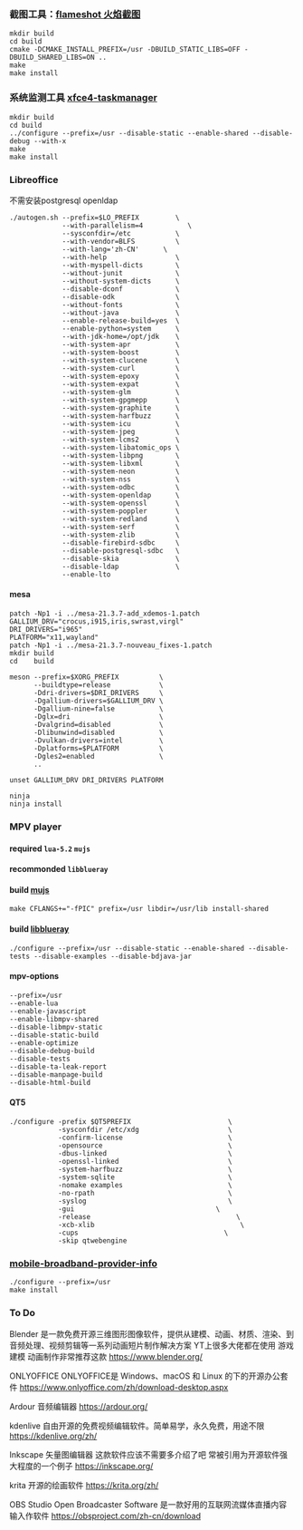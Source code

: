 ### 截图工具：[flameshot 火焰截图](https://github.com/flameshot-org/flameshot#packages-from-repository)
    mkdir build
    cd build
    cmake -DCMAKE_INSTALL_PREFIX=/usr -DBUILD_STATIC_LIBS=OFF -DBUILD_SHARED_LIBS=ON ..
    make 
    make install

### 系统监测工具 [xfce4-taskmanager](https://docs.xfce.org/apps/xfce4-taskmanager/start)
    mkdir build
    cd build
    ../configure --prefix=/usr --disable-static --enable-shared --disable-debug --with-x
    make 
    make install

### Libreoffice
不需安装postgresql openldap
```
./autogen.sh --prefix=$LO_PREFIX         \
             --with-parallelism=4           \
             --sysconfdir=/etc           \
             --with-vendor=BLFS          \
             --with-lang='zh-CN'      \
             --with-help                 \
             --with-myspell-dicts        \
             --without-junit             \
             --without-system-dicts      \
             --disable-dconf             \
             --disable-odk               \
             --without-fonts             \
             --without-java              \
             --enable-release-build=yes  \
             --enable-python=system      \
             --with-jdk-home=/opt/jdk    \
             --with-system-apr           \
             --with-system-boost         \
             --with-system-clucene       \
             --with-system-curl          \
             --with-system-epoxy         \
             --with-system-expat         \
             --with-system-glm           \
             --with-system-gpgmepp       \
             --with-system-graphite      \
             --with-system-harfbuzz      \
             --with-system-icu           \
             --with-system-jpeg          \
             --with-system-lcms2         \
             --with-system-libatomic_ops \
             --with-system-libpng        \
             --with-system-libxml        \
             --with-system-neon          \
             --with-system-nss           \
             --with-system-odbc          \
             --with-system-openldap      \
             --with-system-openssl       \
             --with-system-poppler       \
             --with-system-redland       \
             --with-system-serf          \
             --with-system-zlib          \
             --disable-firebird-sdbc     \
             --disable-postgresql-sdbc   \
             --disable-skia              \
             --disable-ldap              \
             --enable-lto
```
#### mesa
```
patch -Np1 -i ../mesa-21.3.7-add_xdemos-1.patch
GALLIUM_DRV="crocus,i915,iris,swrast,virgl"
DRI_DRIVERS="i965"
PLATFORM="x11,wayland"
patch -Np1 -i ../mesa-21.3.7-nouveau_fixes-1.patch
mkdir build
cd    build

meson --prefix=$XORG_PREFIX          \
      --buildtype=release            \
      -Ddri-drivers=$DRI_DRIVERS     \
      -Dgallium-drivers=$GALLIUM_DRV \
      -Dgallium-nine=false           \
      -Dglx=dri                      \
      -Dvalgrind=disabled            \
      -Dlibunwind=disabled           \
      -Dvulkan-drivers=intel         \
      -Dplatforms=$PLATFORM          \
      -Dgles2=enabled                \
      ..

unset GALLIUM_DRV DRI_DRIVERS PLATFORM

ninja
ninja install
```

### MPV player
#### required `lua-5.2` `mujs`
#### recommonded `libblueray` 
#### build [mujs](https://github.com/ccxvii/mujs/)
`make CFLANGS+="-fPIC" prefix=/usr libdir=/usr/lib install-shared`
#### build [libblueray](https://www.videolan.org/developers/libbluray.html)
`./configure --prefix=/usr --disable-static --enable-shared --disable-tests --disable-examples --disable-bdjava-jar`

#### mpv-options
```
--prefix=/usr
--enable-lua
--enable-javascript
--enable-libmpv-shared
--disable-libmpv-static
--disable-static-build
--enable-optimize
--disable-debug-build
--disable-tests
--disable-ta-leak-report
--disable-manpage-build
--disable-html-build
```
#### QT5
```
./configure -prefix $QT5PREFIX                        \
            -sysconfdir /etc/xdg                      \
            -confirm-license                          \
            -opensource                               \
            -dbus-linked                              \
            -openssl-linked                           \
            -system-harfbuzz                          \
            -system-sqlite                            \
            -nomake examples                          \
            -no-rpath                                 \
            -syslog                                   \
            -gui                                   \
            -release                                    \
            -xcb-xlib                                    \
            -cups                                    \
            -skip qtwebengine
```
### [mobile-broadband-provider-info](https://download.gnome.org/sources/mobile-broadband-provider-info/)
```
./configure --prefix=/usr
make install
```

### To Do
Blender
是一款免费开源三维图形图像软件，提供从建模、动画、材质、渲染、到音频处理、视频剪辑等一系列动画短片制作解决方案 YT上很多大佬都在使用 游戏建模 动画制作非常推荐这款
https://www.blender.org/

ONLYOFFICE
ONLYOFFICE是 Windows、macOS 和 Linux 的下的开源办公套件
https://www.onlyoffice.com/zh/download-desktop.aspx

Ardour
音频编辑器
https://ardour.org/

kdenlive
自由开源的免费视频编辑软件。简单易学，永久免费，用途不限
https://kdenlive.org/zh/

Inkscape
矢量图编辑器 这款软件应该不需要多介绍了吧 常被引用为开源软件强大程度的一个例子
https://inkscape.org/

krita
开源的绘画软件
https://krita.org/zh/

OBS Studio
Open Broadcaster Software 是一款好用的互联网流媒体直播内容输入作软件
https://obsproject.com/zh-cn/download
